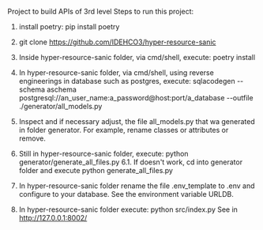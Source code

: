 Project to build APIs of 3rd level
Steps to run this project: 

1. install poetry: pip install poetry

2. git clone https://github.com/IDEHCO3/hyper-resource-sanic
3. Inside hyper-resource-sanic folder, via cmd/shell, execute: poetry install
4. In hyper-resource-sanic folder, via cmd/shell, using reverse engineerings in database such as postgres, execute: sqlacodegen --schema aschema postgresql://an_user_name:a_password@host:port/a_database --outfile ./generator/all_models.py
5. Inspect and if necessary adjust, the file all_models.py that wa generated in folder generator. For example, rename classes or attributes or remove.
6. Still in hyper-resource-sanic folder, execute:
   python generator/generate_all_files.py
6.1. If doesn't work, cd into generator folder and execute python generate_all_files.py
7. In hyper-resource-sanic folder rename the file .env_template to .env and configure to your database. See the environment variable URLDB.
8. In hyper-resource-sanic folder execute: python src/index.py
   See in http://127.0.0.1:8002/
